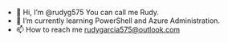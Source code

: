 - 👋 Hi, I’m @rudyg575 You can call me Rudy.
- 🌱 I’m currently learning PowerShell and Azure Administration.
- 📫 How to reach me rudygarcia575@outlook.com

<!---
rudyg575/rudyg575 is a ✨ special ✨ repository because its `README.md` (this file) appears on your GitHub profile.
You can click the Preview link to take a look at your changes.
--->

